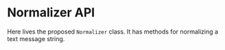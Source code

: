 # Normalizer API

Here lives the proposed `Normalizer` class. It has methods for normalizing a text message string.

